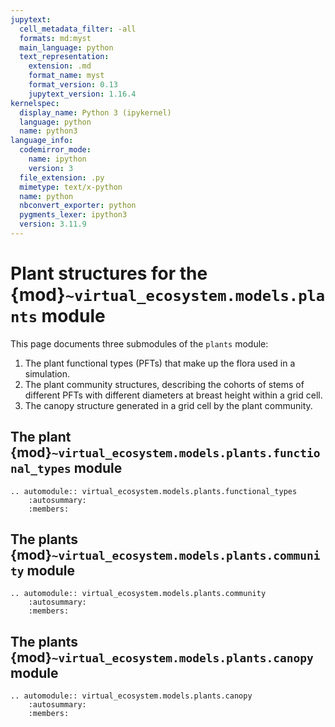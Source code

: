 ```yaml
---
jupytext:
  cell_metadata_filter: -all
  formats: md:myst
  main_language: python
  text_representation:
    extension: .md
    format_name: myst
    format_version: 0.13
    jupytext_version: 1.16.4
kernelspec:
  display_name: Python 3 (ipykernel)
  language: python
  name: python3
language_info:
  codemirror_mode:
    name: ipython
    version: 3
  file_extension: .py
  mimetype: text/x-python
  name: python
  nbconvert_exporter: python
  pygments_lexer: ipython3
  version: 3.11.9
---
```


# Plant structures for the {mod}`~virtual_ecosystem.models.plants` module

This page documents three submodules of the `plants` module:

1. The plant functional types (PFTs) that make up the flora used in a simulation.
2. The plant community structures, describing the cohorts of stems of different PFTs
   with different diameters at breast height within a grid cell.
3. The canopy structure generated in a grid cell by the plant community.

## The plant {mod}`~virtual_ecosystem.models.plants.functional_types` module

```{eval-rst}
.. automodule:: virtual_ecosystem.models.plants.functional_types
    :autosummary:
    :members:
```

## The plants {mod}`~virtual_ecosystem.models.plants.community` module

```{eval-rst}
.. automodule:: virtual_ecosystem.models.plants.community
    :autosummary:
    :members:
```

## The plants {mod}`~virtual_ecosystem.models.plants.canopy` module

```{eval-rst}
.. automodule:: virtual_ecosystem.models.plants.canopy
    :autosummary:
    :members:
```
